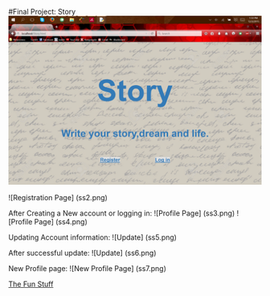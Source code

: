 #Final Project: Story
![Homepage](ss1.png)

![Registration Page] (ss2.png)

After Creating a New account or logging in:
![Profile Page] (ss3.png)
![Profile Page] (ss4.png)

Updating Account information:
![Update] (ss5.png)

After successful update:
![Update] (ss6.png)

New Profile page:
![New Profile Page] (ss7.png)

[The Fun Stuff](https://www.youtube.com/watch?v=HGWlXOG3GzI)